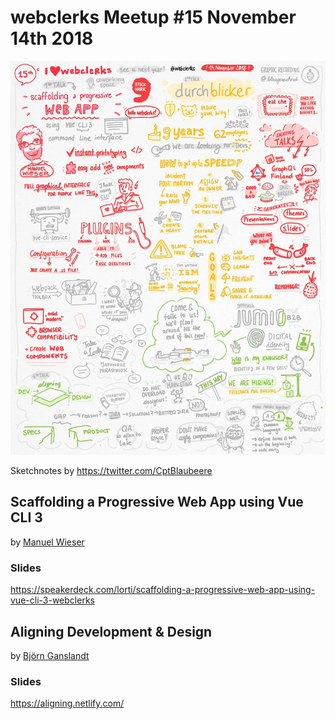 # webclerks Meetup #15 November 14th 2018

![Sketchnotes by Alexandra breBrennernner](sketchnotes.jpeg)

Sketchnotes by <https://twitter.com/CptBlaubeere>

## Scaffolding a Progressive Web App using Vue CLI 3

by [Manuel Wieser](https://twitter.com/manuelwieser)

### Slides

<https://speakerdeck.com/lorti/scaffolding-a-progressive-web-app-using-vue-cli-3-webclerks>


## Aligning Development & Design

by [Björn Ganslandt](https://twitter.com/Ansimorph)

### Slides

<https://aligning.netlify.com/>
